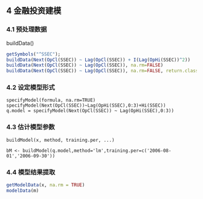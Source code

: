 ## 4 金融投资建模

### 4.1 预处理数据

buildData()

``` r
getSymbols("^SSEC");
buildData(Next(OpCl(SSEC)) ~ Lag(OpCl(SSEC)) + I(Lag(OpHi(SSEC))^2))
buildData(Next(OpCl(SSEC)) ~ Lag(OpCl(SSEC)), na.rm=FALSE)
buildData(Next(OpCl(SSEC)) ~ Lag(OpCl(SSEC)), na.rm=FALSE, return.class="ts")
```



### 4.2 设定模型形式

```
specifyModel(formula, na.rm=TRUE)
specifyModel(Next(OpCl(SSEC))~Lag(OpHi(SSEC),0:3)+Hi(SSEC))
q.model = specifyModel(Next(OpCl(SSEC)) ~ Lag(OpHi(SSEC),0:3))
```

### 4.3 估计模型参数

```
buildModel(x, method, training.per, ...)
```

```
bM <- buildModel(q.model,method='lm',training.per=c('2006-08-01','2006-09-30'))
```
### 4.4 模型结果提取

``` r
getModelData(x, na.rm = TRUE)
modelData(m)
```
